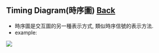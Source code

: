 ## Timing Diagram(時序圖)	[Back](./../document.md)
- 時序圖是交互圖的另一種表示方式, 類似時序信號的表示方法.
- example:

<img src="./example.png">
